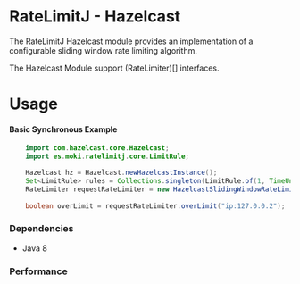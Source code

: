 RateLimitJ - Hazelcast
======================

The RateLimitJ Hazelcast module provides an implementation of a configurable sliding window rate limiting algorithm.

The Hazelcast Module support (RateLimiter)[] interfaces.
 
Usage
=====

#### Basic Synchronous Example
```java
    import com.hazelcast.core.Hazelcast;
    import es.moki.ratelimitj.core.LimitRule;

    Hazelcast hz = Hazelcast.newHazelcastInstance();
    Set<LimitRule> rules = Collections.singleton(LimitRule.of(1, TimeUnit.MINUTES, 50)); // 50 request per minute, per key
    RateLimiter requestRateLimiter = new HazelcastSlidingWindowRateLimiter(hz, rules);
    
    boolean overLimit = requestRateLimiter.overLimit("ip:127.0.0.2");
```


### Dependencies

* Java 8


### Performance 